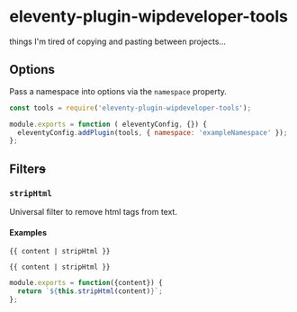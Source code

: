 # eleventy-plugin-wipdeveloper-tools

things I'm tired of copying and pasting between projects...

## Options 

Pass a namespace into options via the `namespace` property.

```js
const tools = require('eleventy-plugin-wipdeveloper-tools');

module.exports = function ( eleventyConfig, {}) {
  eleventyConfig.addPlugin(tools, { namespace: 'exampleNamespace' });
};
```

## Filter~~s~~

### `stripHtml`

Universal filter to remove html tags from text.

#### Examples

```liquid
{{ content | stripHtml }}
```

```nunjucks
{{ content | stripHtml }}
```

```11ty.js
module.exports = function({content}) {
  return `${this.stripHtml(content)}`;
};
```
